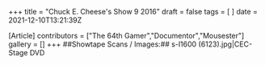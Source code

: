 +++
title = "Chuck E. Cheese's Show 9 2016"
draft = false
tags = [ ]
date = 2021-12-10T13:21:39Z

[Article]
contributors = ["The 64th Gamer","Documentor","Mousester"]
gallery = []
+++
##Showtape Scans / Images:##
<gallery>
s-l1600 (6123).jpg|CEC-Stage DVD
</gallery>